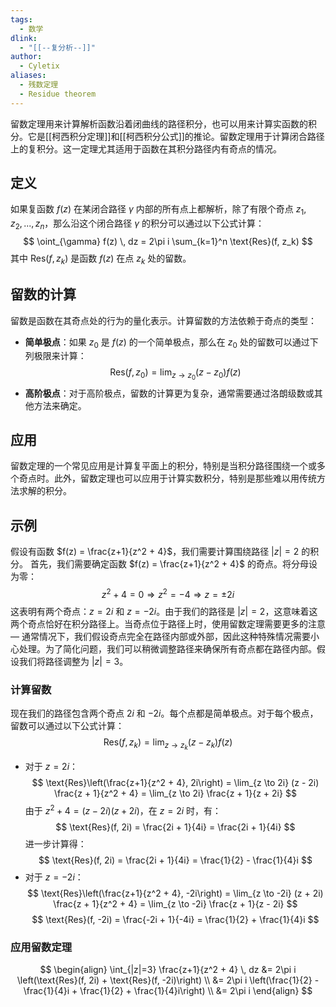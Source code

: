 ```yaml
---
tags:
  - 数学
dlink:
  - "[[--复分析--]]"
author:
  - Cyletix
aliases:
  - 残数定理
  - Residue theorem
---
```

留数定理用来计算解析函数沿着闭曲线的路径积分，也可以用来计算实函数的积分。它是[[柯西积分定理]]和[[柯西积分公式]]的推论。留数定理用于计算闭合路径上的复积分。这一定理尤其适用于函数在其积分路径内有奇点的情况。
## 定义
如果复函数 $f(z)$ 在某闭合路径 $\gamma$ 内部的所有点上都解析，除了有限个奇点 $z_1, z_2, ..., z_n$，那么沿这个闭合路径 $\gamma$ 的积分可以通过以下公式计算：
$$
\oint_{\gamma} f(z) \, dz = 2\pi i \sum_{k=1}^n \text{Res}(f, z_k)
$$
其中 $\text{Res}(f, z_k)$ 是函数 $f(z)$ 在点 $z_k$ 处的留数。
## 留数的计算
留数是函数在其奇点处的行为的量化表示。计算留数的方法依赖于奇点的类型：
- **简单极点**：如果 $z_0$ 是 $f(z)$ 的一个简单极点，那么在 $z_0$ 处的留数可以通过下列极限来计算：
$$
\text{Res}(f, z_0) = \lim_{z \to z_0} (z - z_0)f(z)
$$
- **高阶极点**：对于高阶极点，留数的计算更为复杂，通常需要通过洛朗级数或其他方法来确定。
## 应用
留数定理的一个常见应用是计算复平面上的积分，特别是当积分路径围绕一个或多个奇点时。此外，留数定理也可以应用于计算实数积分，特别是那些难以用传统方法求解的积分。
## 示例
假设有函数 $f(z) = \frac{z+1}{z^2 + 4}$，我们需要计算围绕路径 $|z| = 2$ 的积分。
首先，我们需要确定函数 $f(z) = \frac{z+1}{z^2 + 4}$ 的奇点。将分母设为零：
$$
z^2 + 4 = 0 \Rightarrow z^2 = -4 \Rightarrow z = \pm 2i
$$
这表明有两个奇点：$z = 2i$ 和 $z = -2i$。由于我们的路径是 $|z| = 2$，这意味着这两个奇点恰好在积分路径上。当奇点位于路径上时，使用留数定理需要更多的注意 — 通常情况下，我们假设奇点完全在路径内部或外部，因此这种特殊情况需要小心处理。为了简化问题，我们可以稍微调整路径来确保所有奇点都在路径内部。假设我们将路径调整为 $|z| = 3$。
### 计算留数
现在我们的路径包含两个奇点 $2i$ 和 $-2i$。每个点都是简单极点。对于每个极点，留数可以通过以下公式计算：
$$
\text{Res}(f, z_k) = \lim_{z \to z_k} (z - z_k)f(z)
$$
- 对于 $z = 2i$：
$$
\text{Res}\left(\frac{z+1}{z^2 + 4}, 2i\right) = \lim_{z \to 2i} (z - 2i) \frac{z + 1}{z^2 + 4} = \lim_{z \to 2i} \frac{z + 1}{z + 2i}
$$
由于 $z^2 + 4 = (z - 2i)(z + 2i)$，在 $z = 2i$ 时，有：
$$
\text{Res}(f, 2i) = \frac{2i + 1}{4i} = \frac{2i + 1}{4i}
$$
进一步计算得：
$$
\text{Res}(f, 2i) = \frac{2i + 1}{4i} = \frac{1}{2} - \frac{1}{4}i
$$
- 对于 $z = -2i$：
$$
\text{Res}\left(\frac{z+1}{z^2 + 4}, -2i\right) = \lim_{z \to -2i} (z + 2i) \frac{z + 1}{z^2 + 4} = \lim_{z \to -2i} \frac{z + 1}{z - 2i}
$$
$$
\text{Res}(f, -2i) = \frac{-2i + 1}{-4i} = \frac{1}{2} + \frac{1}{4}i
$$
### 应用留数定理
$$
\begin{align}
\int_{|z|=3} \frac{z+1}{z^2 + 4} \, dz 
&= 2\pi i \left(\text{Res}(f, 2i) + \text{Res}(f, -2i)\right) \\
&= 2\pi i \left(\frac{1}{2} - \frac{1}{4}i + \frac{1}{2} + \frac{1}{4}i\right) \\
&= 2\pi i
\end{align}
$$
